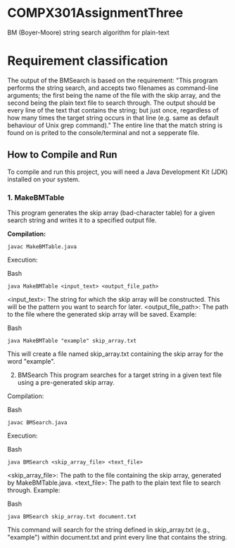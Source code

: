 # COMPX301AssignmentThree
BM (Boyer-Moore) string search algorithm for plain-text

# Requirement classification
The output of the BMSearch is based on the requirement:
"This program performs the string search, and accepts two filenames as command-line arguments; the first being the name of the file with the skip array, and the second being the plain text file to search through. The output should be every line of the text that contains the string; but just once, regardless of how many times the target string occurs in that line (e.g. same as default behaviour of Unix grep command)."
The entire line that the match string is found on is prited to the console/terminal and not a sepperate file.

## How to Compile and Run

To compile and run this project, you will need a Java Development Kit (JDK) installed on your system.

### 1. MakeBMTable

This program generates the skip array (bad-character table) for a given search string and writes it to a specified output file.

**Compilation:**

``` 
javac MakeBMTable.java
``` 
Execution:

Bash
``` 
java MakeBMTable <input_text> <output_file_path>
``` 
<input_text>: The string for which the skip array will be constructed. This will be the pattern you want to search for later.
<output_file_path>: The path to the file where the generated skip array will be saved.
Example:

Bash
``` 
java MakeBMTable "example" skip_array.txt
``` 
This will create a file named skip_array.txt containing the skip array for the word "example".

2. BMSearch
This program searches for a target string in a given text file using a pre-generated skip array.

Compilation:

Bash
``` 
javac BMSearch.java
``` 
Execution:

Bash
``` 
java BMSearch <skip_array_file> <text_file>
``` 
<skip_array_file>: The path to the file containing the skip array, generated by MakeBMTable.java.
<text_file>: The path to the plain text file to search through.
Example:

Bash
``` 
java BMSearch skip_array.txt document.txt
``` 
This command will search for the string defined in skip_array.txt (e.g., "example") within document.txt and print every line that contains the string.
